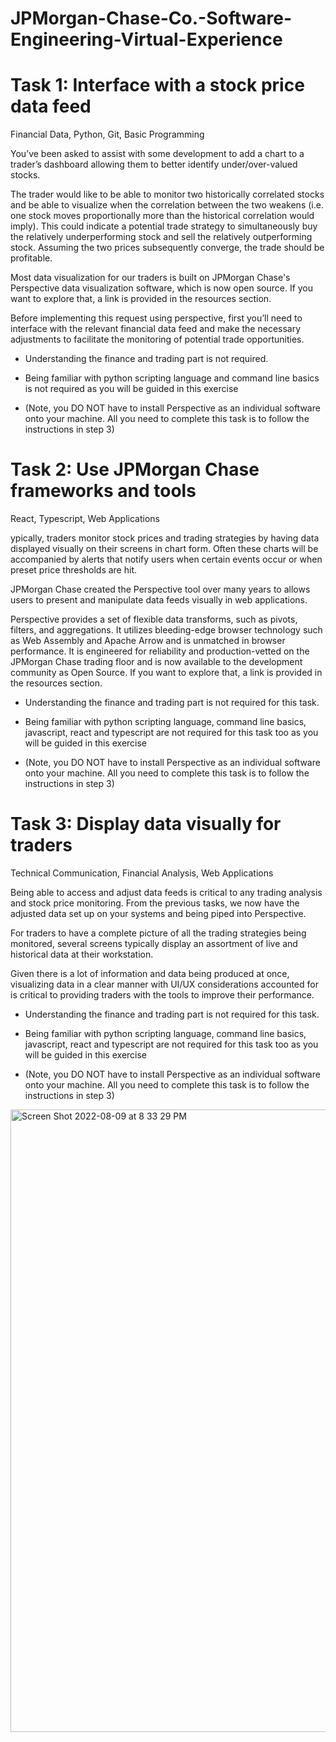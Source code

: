 # JPMorgan-Chase-Co.-Software-Engineering-Virtual-Experience

# Task 1: Interface with a stock price data feed
Financial Data, Python, Git, Basic Programming

You’ve been asked to assist with some development to add a chart to a trader’s dashboard allowing them to better identify under/over-valued stocks.

The trader would like to be able to monitor two historically correlated stocks and be able to visualize when the correlation between the two weakens (i.e. one stock moves proportionally more than the historical correlation would imply). This could indicate a potential trade strategy to simultaneously buy the relatively underperforming stock and sell the relatively outperforming stock. Assuming the two prices subsequently converge, the trade should be profitable.

Most data visualization for our traders is built on JPMorgan Chase's Perspective data visualization software, which is now open source. If you want to explore that, a link is provided in the resources section. 

Before implementing this request using perspective, first you’ll need to interface with the relevant financial data feed and make the necessary adjustments to facilitate the monitoring of potential trade opportunities.

* Understanding the finance and trading part is not required.

* Being familiar with python scripting language and command line basics is not required as you will be guided in this exercise

* (Note, you DO NOT have to install Perspective as an individual software onto your machine. All you need to complete this task is to follow the instructions in step 3)

# Task 2: Use JPMorgan Chase frameworks and tools
React, Typescript, Web Applications

ypically, traders monitor stock prices and trading strategies by having data displayed visually on their screens in chart form. Often these charts will be accompanied by alerts that notify users when certain events occur or when preset price thresholds are hit.

JPMorgan Chase created the Perspective tool over many years to allows users to present and manipulate data feeds visually in web applications.

Perspective provides a set of flexible data transforms, such as pivots, filters, and aggregations. It utilizes bleeding-edge browser technology such as Web Assembly and Apache Arrow and is unmatched in browser performance. It is engineered for reliability and production-vetted on the JPMorgan Chase trading floor and is now available to the development community as Open Source. If you want to explore that, a link is provided in the resources section. 

* Understanding the finance and trading part is not required for this task.

* Being familiar with python scripting language, command line basics, javascript, react and typescript are not required for this task too as you will be guided in this exercise

* (Note, you DO NOT have to install Perspective as an individual software onto your machine. All you need to complete this task is to follow the instructions in step 3)

# Task 3: Display data visually for traders
Technical Communication, Financial Analysis, Web Applications

Being able to access and  adjust data feeds is critical to any trading analysis and stock price monitoring. From the previous tasks, we now have the adjusted data set up on your systems and being piped into Perspective.

For traders to have a complete picture of all the trading strategies being monitored, several screens typically display an assortment of live and historical data at their workstation.

Given there is a lot of information and data being produced at once, visualizing data in a clear manner with UI/UX considerations accounted for is critical to providing traders with the tools to improve their performance.

* Understanding the finance and trading part is not required for this task.

* Being familiar with python scripting language, command line basics, javascript, react and typescript are not required for this task too as you will be guided in this exercise

* (Note, you DO NOT have to install Perspective as an individual software onto your machine. All you need to complete this task is to follow the instructions in step 3)



<img width="996" alt="Screen Shot 2022-08-09 at 8 33 29 PM" src="https://user-images.githubusercontent.com/93716153/183791078-008a5b91-d366-4ff7-8aef-74d76fc0999e.png">
